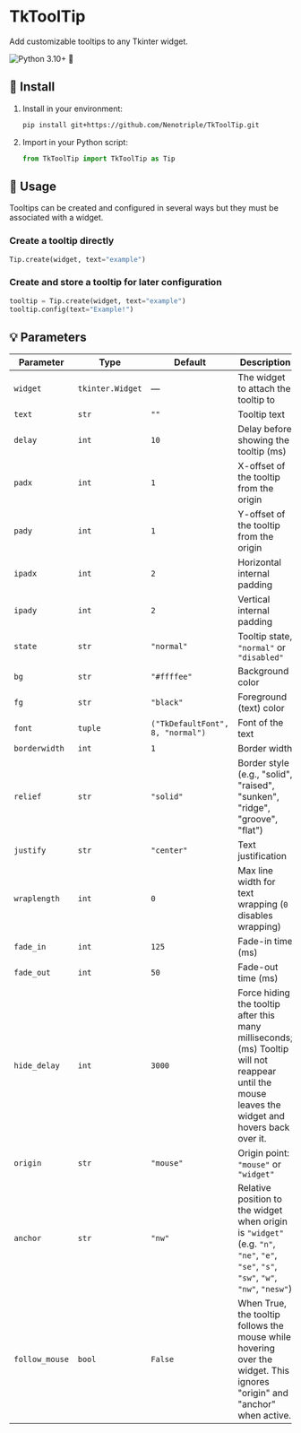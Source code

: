 # TkToolTip

Add customizable tooltips to any Tkinter widget.

![Python 3.10+](https://img.shields.io/badge/git-Python_3.10%2B-green) 🚩

## 💾 Install

1. Install in your environment:

   ```bash
   pip install git+https://github.com/Nenotriple/TkToolTip.git
   ```

2. Import in your Python script:

   ```python
   from TkToolTip import TkToolTip as Tip
   ```

## 📝 Usage

Tooltips can be created and configured in several ways but they must be associated with a widget.

### Create a tooltip directly

```python
Tip.create(widget, text="example")
```

### Create and store a tooltip for later configuration

```python
tooltip = Tip.create(widget, text="example")
tooltip.config(text="Example!")
```

## 💡 Parameters

| Parameter     | Type             | Default                         | Description                                                                                                                                      |
| ------------- | ---------------- | ------------------------------- | -------------------------------------------------------------------------------------------------------------------------------------------------|
| `widget`      | `tkinter.Widget` | —                               | The widget to attach the tooltip to                                                                                                              |
| `text`        | `str`            | `""`                            | Tooltip text                                                                                                                                     |
| `delay`       | `int`            | `10`                            | Delay before showing the tooltip (ms)                                                                                                            |
| `padx`        | `int`            | `1`                             | X-offset of the tooltip from the origin                                                                                                          |
| `pady`        | `int`            | `1`                             | Y-offset of the tooltip from the origin                                                                                                          |
| `ipadx`       | `int`            | `2`                             | Horizontal internal padding                                                                                                                      |
| `ipady`       | `int`            | `2`                             | Vertical internal padding                                                                                                                        |
| `state`       | `str`            | `"normal"`                      | Tooltip state, `"normal"` or `"disabled"`                                                                                                        |
| `bg`          | `str`            | `"#ffffee"`                   | Background color                                                                                                                                 |
| `fg`          | `str`            | `"black"`                       | Foreground (text) color                                                                                                                          |
| `font`        | `tuple`          | `("TkDefaultFont", 8, "normal")`| Font of the text                                                                                                                                 |
| `borderwidth` | `int`            | `1`                             | Border width                                                                                                                                     |
| `relief`      | `str`            | `"solid"`                       | Border style (e.g., "solid", "raised", "sunken", "ridge", "groove", "flat")                                |
| `justify`     | `str`            | `"center"`                      | Text justification                                                                                                                               |
| `wraplength`  | `int`            | `0`                             | Max line width for text wrapping (`0` disables wrapping)                                                                                         |
| `fade_in`     | `int`            | `125`                           | Fade-in time (ms)                                                                                                                                |
| `fade_out`    | `int`            | `50`                            | Fade-out time (ms)                                                                                                                               |
| `hide_delay`  | `int`            | `3000`                          | Force hiding the tooltip after this many milliseconds; (ms) Tooltip will not reappear until the mouse leaves the widget and hovers back over it. |
| `origin`      | `str`            | `"mouse"`                       | Origin point: `"mouse"` or `"widget"`                                                                                                            |
| `anchor`      | `str`            | `"nw"`                          | Relative position to the widget when origin is `"widget"` (e.g. `"n"`, `"ne"`, `"e"`, `"se"`, `"s"`, `"sw"`, `"w"`, `"nw"`, `"nesw"`)            |
| `follow_mouse`| `bool`           | `False`                         | When True, the tooltip follows the mouse while hovering over the widget. This ignores "origin" and "anchor" when active.                         |
